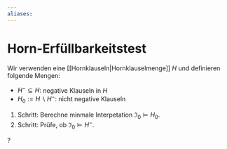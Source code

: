 ```yaml
---
aliases: 
---
```

# Horn-Erfüllbarkeitstest 
Wir verwenden eine [[Hornklauseln|Hornklauselmenge]] $H$ und definieren folgende Mengen:
- $H^{-}\subseteq H:$ negative Klauseln in $H$
- $H_{0}:= H \backslash H^-:$ nicht negative Klauseln

1. Schritt: Berechne minmale Interpetation $\mathfrak{I}_0 \vDash H_{0}$.
2. Schritt: Prüfe, ob $\mathfrak{I}_{0}\vDash H^-$.

?